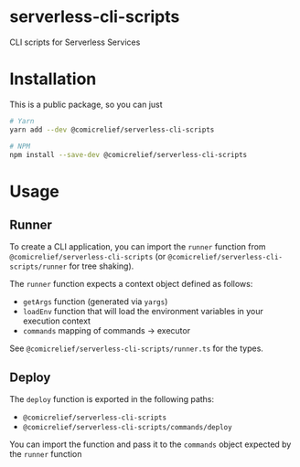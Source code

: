 # serverless-cli-scripts
CLI scripts for Serverless Services

# Installation

This is a public package, so you can just

```bash
# Yarn
yarn add --dev @comicrelief/serverless-cli-scripts

# NPM
npm install --save-dev @comicrelief/serverless-cli-scripts
```

# Usage

## Runner

To create a CLI application, you can import the `runner` function from `@comicrelief/serverless-cli-scripts` (or `@comicrelief/serverless-cli-scripts/runner` for tree shaking).

The `runner` function expects a context object defined as follows:

- `getArgs` function (generated via `yargs`)
- `loadEnv` function that will load the environment variables in your execution context
- `commands` mapping of commands -> executor

See `@comicrelief/serverless-cli-scripts/runner.ts` for the types.

## Deploy

The `deploy` function is exported in the following paths:

- `@comicrelief/serverless-cli-scripts`
- `@comicrelief/serverless-cli-scripts/commands/deploy`

You can import the function and pass it to the `commands` object expected by the `runner` function
